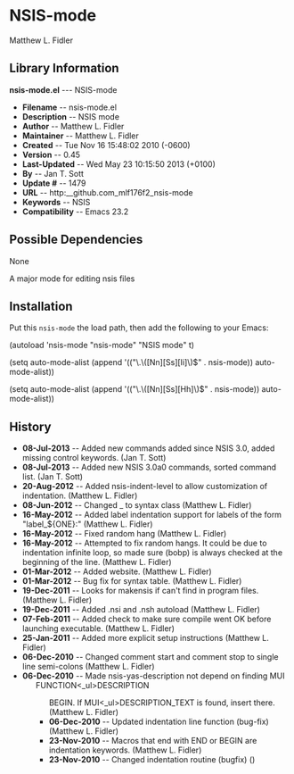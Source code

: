 #  NSIS-mode
 Matthew L. Fidler
## Library Information
 __nsis-mode.el__ --- NSIS-mode

- __Filename__ --  nsis-mode.el
- __Description__ --  NSIS mode
- __Author__ --  Matthew L. Fidler
- __Maintainer__ --  Matthew L. Fidler
- __Created__ --  Tue Nov 16 15:48:02 2010 (-0600)
- __Version__ --  0.45
- __Last-Updated__ --  Wed May 23 10:15:50 2013 (+0100)
- __By__ --  Jan T. Sott
- __Update #__ --  1479
- __URL__ --  http:__github.com_mlf176f2_nsis-mode
- __Keywords__ --  NSIS
- __Compatibility__ --  Emacs 23.2

## Possible Dependencies

  None

A major mode for editing nsis files

## Installation

Put this `nsis-mode` the load path, then add the following to your Emacs:

 (autoload 'nsis-mode "nsis-mode" "NSIS mode" t)

 (setq auto-mode-alist (append '(("\\.\\([Nn][Ss][Ii]\\)$" .
                                  nsis-mode)) auto-mode-alist))

 (setq auto-mode-alist (append '(("\\.\\([Nn][Ss][Hh]\\)$" .
                                  nsis-mode)) auto-mode-alist))



## History

- __08-Jul-2013__ --   Added new commands added since NSIS 3.0, added missing control keywords. (Jan T. Sott)
- __08-Jul-2013__ --   Added new NSIS 3.0a0 commands, sorted command list. (Jan T. Sott)
- __20-Aug-2012__ --   Added nsis-indent-level to allow customization of indentation. (Matthew L. Fidler)
- __08-Jun-2012__ --   Changed _ to syntax class (Matthew L. Fidler)
- __16-May-2012__ --   Added label indentation support for labels of the form "label_${ONE}:" (Matthew L. Fidler)
- __16-May-2012__ --   Fixed random hang (Matthew L. Fidler)
- __16-May-2012__ --   Attempted to fix random hangs. It could be due to indentation infinite loop, so made sure (bobp) is always checked at the beginning of the line. (Matthew L. Fidler)
- __01-Mar-2012__ --   Added website. (Matthew L. Fidler)
- __01-Mar-2012__ --   Bug fix for syntax table. (Matthew L. Fidler)
- __19-Dec-2011__ --   Looks for makensis if can't find in program files. (Matthew L. Fidler)
- __19-Dec-2011__ --   Added .nsi and .nsh autoload (Matthew L. Fidler)
- __07-Feb-2011__ --   Added check to make sure compile went OK before launching executable. (Matthew L. Fidler)
- __25-Jan-2011__ --   Added more explicit setup instructions (Matthew L. Fidler)
- __06-Dec-2010__ --   Changed comment start and comment stop to single line semi-colons (Matthew L. Fidler)
- __06-Dec-2010__ --   Made nsis-yas-description not depend on finding MUI<ul>FUNCTION<_ul>DESCRIPTION<ul>BEGIN. If MUI<_ul>DESCRIPTION_TEXT is found, insert there. (Matthew L. Fidler)
- __06-Dec-2010__ --   Updated indentation line function (bug-fix) (Matthew L. Fidler)
- __23-Nov-2010__ --   Macros that end with END or BEGIN are indentation keywords. (Matthew L. Fidler)
- __23-Nov-2010__ --   Changed indentation routine (bugfix)  ()
